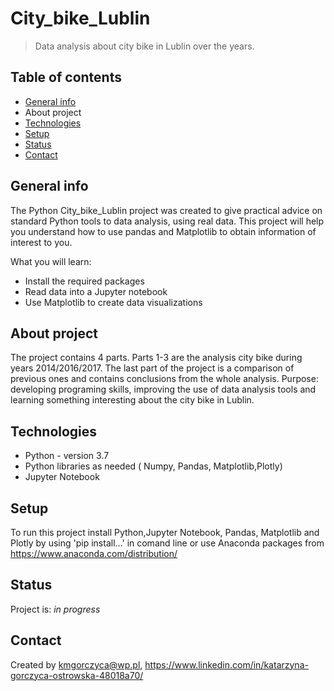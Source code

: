 # <h1> City_bike_Lublin
> Data analysis about city bike in Lublin over the years.

## Table of contents
* [General info](#general-info)
* About project
* [Technologies](#technologies)
* [Setup](#setup)
* [Status](#status)
* [Contact](#contact)

## General info
The Python City_bike_Lublin project was created to give practical advice on standard Python tools to data analysis, using
real data. This project will help you understand how to use pandas and Matplotlib to obtain information of interest to you.

What you will learn:
* Install the required packages
* Read data into a Jupyter notebook 
* Use Matplotlib to create data visualizations

## About project
The project contains 4 parts. Parts 1-3 are the analysis city bike during years 2014/2016/2017. The last part of the project is a comparison of previous ones and contains conclusions from the whole analysis. 
Purpose: developing programing skills, improving the use of data analysis tools and learning something interesting about the city bike in Lublin.
    
## Technologies
* Python - version 3.7
* Python libraries as needed ( Numpy, Pandas, Matplotlib,Plotly)
* Jupyter Notebook

## Setup
To run this project install Python,Jupyter Notebook, Pandas, Matplotlib and Plotly by using 'pip install...' in comand line
or use Anaconda packages from https://www.anaconda.com/distribution/


## Status
Project is: _in progress_


## Contact
Created by kmgorczyca@wp.pl, https://www.linkedin.com/in/katarzyna-gorczyca-ostrowska-48018a70/
